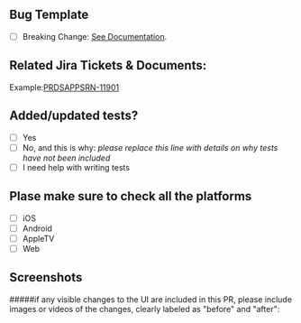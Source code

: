 ## Bug Template

- [ ] Breaking Change: [See Documentation](https://24imedia.atlassian.net/wiki/spaces/PRJ001NXG/pages/3427041306/What+to+do+when+introducing+a+breaking+change).

## Related Jira Tickets & Documents: 

Example:[PRDSAPPSRN-11901](https://aferian.atlassian.net/browse/PRDSAPPSRN-11901)

## Added/updated tests?

- [ ] Yes
- [ ] No, and this is why: _please replace this line with details on why tests
      have not been included_
- [ ] I need help with writing tests

## Plase make sure to check all the platforms

-   [ ] iOS
-   [ ] Android
-   [ ] AppleTV
-   [ ] Web

## Screenshots 

#####if any visible changes to the UI are included in this PR, please include images or videos of the changes, clearly labeled as "before" and "after":
